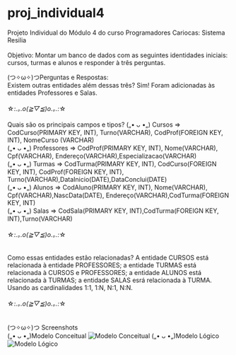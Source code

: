 # proj_individual4
Projeto Individual do Módulo 4 do curso Programadores Cariocas: Sistema Resilia
<br>
<br>
Objetivo: Montar um banco de dados com as seguintes identidades iniciais: cursos, turmas e alunos e responder à três perguntas.

 (つ✧ω✧)つPerguntas e Respostas:
 <br>
 Existem outras entidades além dessas três? Sim! Foram adicionadas às entidades Professores e Salas.
 <br>
 <br>
☆*:.｡.o(≧▽≦)o.｡.:*☆ 
<br>
<br>
 Quais são os principais campos e tipos? 
   („• ᴗ •„) Cursos => CodCurso(PRIMARY KEY, INT), Turno(VARCHAR), CodProf(FOREIGN KEY, INT), NomeCurso (VARCHAR)
   <br>
   („• ᴗ •„) Professores => CodProf(PRIMARY KEY, INT), Nome(VARCHAR), Cpf(VARCHAR), Endereço(VARCHAR),Especializacao(VARCHAR)
   <br>
   („• ᴗ •„) Turmas => CodTurma(PRIMARY KEY, INT), CodCurso(FOREIGN KEY, INT), CodProf(FOREIGN KEY, INT), Turno(VARCHAR),DataInicio(DATE),DataConclui(DATE)
   <br>
   („• ᴗ •„) Alunos => CodAluno(PRIMARY KEY, INT), Nome(VARCHAR), Cpf(VARCHAR),NascData(DATE), Endereço(VARCHAR),CodTurma(FOREIGN KEY, INT)
   <br>
   („• ᴗ •„) Salas => CodSala(PRIMARY KEY, INT),CodTurma(FOREIGN KEY, INT),Turno(VARCHAR)
   <br>
   <br>
 ☆*:.｡.o(≧▽≦)o.｡.:*☆  
 <br>
 <br>
 Como essas entidades estão relacionadas? A entidade CURSOS está relacionada à entidade PROFESSORES; a entidade TURMAS está relacionada à CURSOS e PROFESSORES; a entidade ALUNOS está relacionada à TURMAS; a entidade SALAS esrá relacionada à TURMA. Usando as cardinalidades 1:1, 1:N, N:1, N:N.
  <br>
   <br>
 ☆*:.｡.o(≧▽≦)o.｡.:*☆  
  <br>
   <br>
    (つ✧ω✧)つ Screenshots
    <br>
(„• ᴗ •„)Modelo Conceitual
![Modelo Conceitual](https://user-images.githubusercontent.com/89521799/214576241-f41be43a-cbda-4794-a7cb-9222c33890a9.png)
(„• ᴗ •„)Modelo Lógico
![Modelo Lógico](https://user-images.githubusercontent.com/89521799/214576689-a77a5371-8aa3-45f7-90d3-36e95fc6ceca.png)
